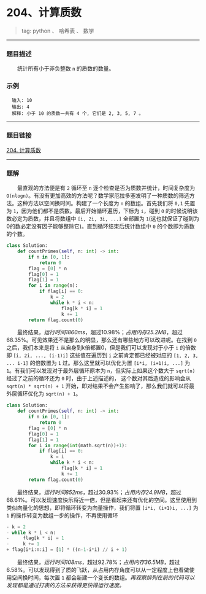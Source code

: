 # 204、计算质数
>tag: python 、 哈希表 、 数学

***
### 题目描述

&emsp;&emsp;统计所有小于非负整数 `n` 的质数的数量。

### 示例

```
  输入: 10
  输出: 4
  解释: 小于 10 的质数一共有 4 个, 它们是 2, 3, 5, 7 。
```

***
### 题目链接
[204. 计算质数](https://leetcode-cn.com/problems/count-primes/)

***
### 题解

&emsp;&emsp;最直观的方法便是有 `2` 循环至 `n` 逐个检查是否为质数并统计，时间复杂度为 `O(nlogn)`。有没有更加高效的方法呢？数学家厄拉多塞发明了一种质数的筛选方法。这种方法以空间换时间。构建了一个长度为 `n` 的数组。首先我们将 `0,1` 先置为 `1`，因为他们都不是质数。最后开始循环遍历，下标为 `i`，碰到 `0` 的时候说明该数必定为质数，并且将数组中 `[i, 2i, 3i, ...]` 全部置为 `1`(这也就保证了碰到为0的数必定没有因子能够整除它)。直到循环结束后统计数组中 `0` 的个数即为质数的个数。

```python
class Solution:
    def countPrimes(self, n: int) -> int:
        if n in [0, 1]:
            return 0
        flag = [0] * n
        flag[0] = 1
        flag[1] = 1
        for i in range(n):
            if flag[i] == 0:
                k = 2
                while k * i < n:
                    flag[k * i] = 1
                    k += 1
        return flag.count(0)
```

&emsp;&emsp;最终结果，*运行时间1860ms*，超过10.98%；*占用内存25.2MB*，超过68.35%。可见效果还不是那么的明显，那么还有哪些地方可以改进呢。在找到 `0` 之后，我们本来是将 `i` 从自身到k倍都置0，但是我们可以发现对于小于 `i` 的倍数即 `[i, 2i, ..., (i-1)i]` 这些值在遍历到 `i` 之前肯定都已经被对应的 `[1, 2, 3, ... i-1]` 的倍数置为 `1` 过。那么这里就可以优化为置 `[i*i, (i+1)i, ...]` 为 `1`。有我们可以发现对于最外层循环原本为 `n`，但实际上如果这个数大于 `sqrt(n)` 经过了之前的循环还为 `0` 时，由于上述描述的， 这个数对其后造成的影响会从 `sqrt(n) * sqrt(n) + 1` 开始，即对结果不会产生影响了，那么我们就可以将最外层循环优化为 `sqrt(n) + 1`。

```python
class Solution:
    def countPrimes(self, n: int) -> int:
        if n in [0, 1]:
            return 0
        flag = [0] * n
        flag[0] = 1
        flag[1] = 1
        for i in range(int(math.sqrt(n))+1):
            if flag[i] == 0:
                k = i
                while k * i < n:
                    flag[k * i] = 1
                    k += 1
        return flag.count(0)
```

&emsp;&emsp;最终结果，*运行时间852ms*，超过30.93%；*占用内存24.9MB*，超过68.61%。可以发现速度快乐将近一倍，但是看起来还有优化的空间。这里使用到类似向量化的思想，即将循环转变为向量操作，我们将置 `[i*i, (i+1)i, ...]` 为 `1` 的操作转变为数组一步的操作，不再使用循环

```python
- k = 2
- while k * i < n:
-     flag[k * i] = 1
-     k += 1
+ flag[i*i:n:i] = [1] * ((n-1-i*i) // i + 1)
```

&emsp;&emsp;最终结果，*运行时间108ms*，超过92.78%；*占用内存36.5MB*，超过6.58%。可以发现得到了质的飞跃，从占用内存角度可以从一定程度上也看做使用空间换时间，每次置 `1` 都会新建一个变长的数组。*再观察排列在前的代码可以发现都是通过打表的方法来获得更快得运行速度。*
